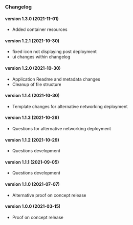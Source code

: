 ### Changelog<br>

<a name="version 1.3.0"></a>
#### version 1.3.0 (2021-11-01)

* Added container resources

<a name="version 1.2.1"></a>
#### version 1.2.1 (2021-10-30)

* fixed icon not displaying post deployment
* ui changes within changelog

<a name="version 1.2.0"></a>
#### version 1.2.0 (2021-10-30)

* Application Readme and metadata changes
* Cleanup of file structure

<a name="version 1.1.4"></a>
#### version 1.1.4 (2021-10-30)

* Template changes for alternative networking deployment

<a name="version 1.1.3"></a>
#### version 1.1.3 (2021-10-29)

* Questions for alternative networking deployment

<a name="version 1.1.2"></a>
#### version 1.1.2 (2021-10-29)

* Questions development

<a name="version 1.1.1"></a>
#### version 1.1.1 (2021-09-05)

* Questions development

<a name="version 1.1.0"></a>
#### version 1.1.0 (2021-07-07)

* Alternative proof on concept release

<a name="version 1.0.0"></a>
#### version 1.0.0 (2021-03-15)

* Proof on concept release
